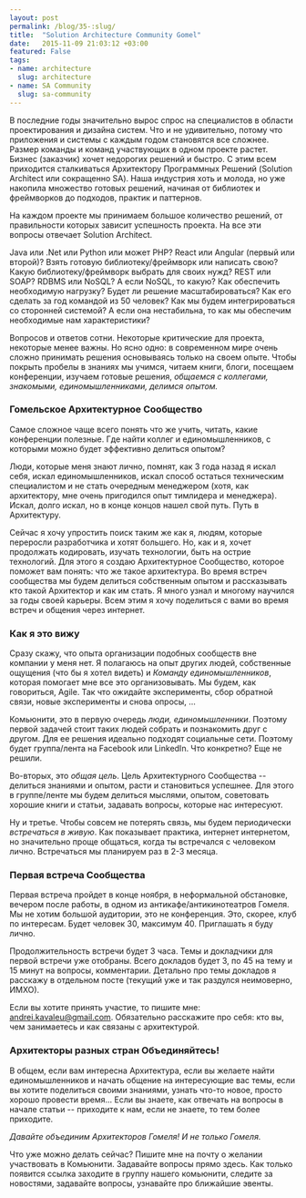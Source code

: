 ```yaml
---
layout: post
permalink: /blog/35-:slug/
title:  "Solution Architecture Community Gomel"
date:   2015-11-09 21:03:12 +03:00
featured: False
tags: 
- name: architecture
  slug: architecture
- name: SA Community
  slug: sa-community
---
```


В последние годы значительно вырос спрос на специалистов в области проектирования и дизайна систем. Что и не удивительно, потому что приложения и системы с каждым годом становятся все сложнее. Размер команды и команд участвующих в одном проекте растет. Бизнес (заказчик) хочет недорогих решений и быстро. С этим всем приходится сталкиваться Архитектору Программных Решений (Solution Architect или сокращенно SA). Наша индустрия хоть и молода, но уже накопила множество готовых решений, начиная от библиотек и фреймворков до подходов, практик и паттернов. 

На каждом проекте мы принимаем большое количество решений, от правильности которых зависит успешность проекта. На все эти вопросы отвечает Solution Architect.  <!--more--> 

Java или .Net или Python или может PHP? React или Angular (первый или второй)? Взять готовую библиотеку/фреймворк или написать свою? Какую библиотеку/фреймворк выбрать для своих нужд? REST или SOAP? RDBMS или NoSQL? А если NoSQL, то какую? Как обеспечить необходимую нагрузку? Будет ли решение масштабироваться? Как его сделать за год командой из 50 человек? Как мы будем интегрироваться со сторонней системой? А если она нестабильна, то как мы обеспечим необходимые нам характеристики?

Вопросов и ответов сотни. Некоторые критические для проекта, некоторые менее важны. Но ясно одно: в современном мире очень сложно принимать решения основываясь только на своем опыте. Чтобы покрыть пробелы в знаниях мы учимся, читаем книги, блоги, посещаем конференции, изучаем готовые решения, *общаемся с коллегами, знакомыми, единомышленниками, делимся опытом.*

### Гомельское Архитектурное Сообщество

Самое сложное чаще всего понять что же учить, читать, какие конференции полезные. Где найти коллег и единомышленников, с которыми можно будет эффективно делиться опытом?

Люди, которые меня знают лично, помнят, как 3 года назад я искал себя, искал единомышленников, искал способ остаться техническим специалистом и не стать очередным менеджером (хотя, как архитектору, мне очень пригодился опыт тимлидера и менеджера). Искал, долго искал, но в конце концов нашел свой путь. Путь в Архитектуру.

Сейчас я хочу упростить поиск таким же как я, людям, которые переросли разработчика и хотят большего. Но, как и я, хочет продолжать кодировать, изучать технологии, быть на острие технологий. Для этого я создаю Архитектурное Сообщество, которое поможет вам понять: что же такое архитектура. Во время встреч сообщества мы будем делиться собственным опытом и рассказывать кто такой Архитектор и как им стать. Я много узнал и многому научился за годы своей карьеры. Всем этим я хочу поделиться с вами во время встреч и общения через интернет.

### Как я это вижу

Сразу скажу, что опыта организации подобных сообществ вне компании у меня нет. Я полагаюсь на опыт других людей, собственные ощущения (что бы я хотел видеть) и *Команду единомышленников*, которая помогает мне все это организовывать. Мы будем, как говориться, Agile. Так что ожидайте эксперименты, сбор обратной связи, новые эксперименты и снова опросы, ...

Комьюнити, это в первую очередь _люди, единомышленники_. Поэтому первой задачей стоит таких людей собрать и познакомить друг с другом. Для ее решения идеально подходят социальные сети. Поэтому будет группа/лента на Facebook или LinkedIn. Что конкретно? Еще не решили.

Во-вторых, это _общая цель_. Цель Архитектурного Сообщества -- делиться знаниями и опытом, расти и становиться успешнее. Для этого в группе/ленте мы будем делиться мыслями, опытом, советовать хорошие книги и статьи, задавать вопросы, которые нас интересуют.

Ну и третье. Чтобы совсем не потерять связь, мы будем периодически _встречаться в живую_. Как показывает практика, интернет интернетом, но значительно проще общаться, когда ты встречался с человеком лично. Встречаться мы планируем раз в 2-3 месяца.

### Первая встреча Сообщества

Первая встреча пройдет в конце ноября, в неформальной обстановке, вечером после работы, в одном из антикафе/антикинотеатров Гомеля. Мы не хотим большой аудитории, это не конференция. Это, скорее, клуб по интересам. Будет человек 30, максимум 40. Приглашать я буду лично.

Продолжительность встречи будет 3 часа. Темы и докладчики для первой встречи уже отобраны. Всего докладов будет 3, по 45 на тему и 15 минут на вопросы, комментарии. Детально про темы докладов я расскажу в отдельном посте (текущий уже и так раздулся неимоверно, ИМХО). 

Если вы хотите принять участие, то пишите мне: andrei.kavaleu@gmail.com. Обязательно расскажите про себя: кто вы, чем занимаетесь и как связаны с архитектурой.

### Архитекторы разных стран Объединяйтесь!

В общем, если вам интересна Архитектура, если вы желаете найти единомышленников и начать общение на интересующие вас темы, если вы хотите поделиться своими знаниями, узнать что-то новое, просто хорошо провести время...
Если вы знаете, как отвечать на вопросы в начале статьи -- приходите к нам, если не знаете, то тем более приходите. 

*Давайте объединим Архитекторов Гомеля! И не только Гомеля.*

Что уже можно делать сейчас? Пишите мне на почту о желании участвовать в Комьюнити. Задавайте вопросы прямо здесь. Как только появится ссылка заходите в группу нашего комьюнити, следите за новостями, задавайте вопросы, узнавайте про ближайшие эвенты.

